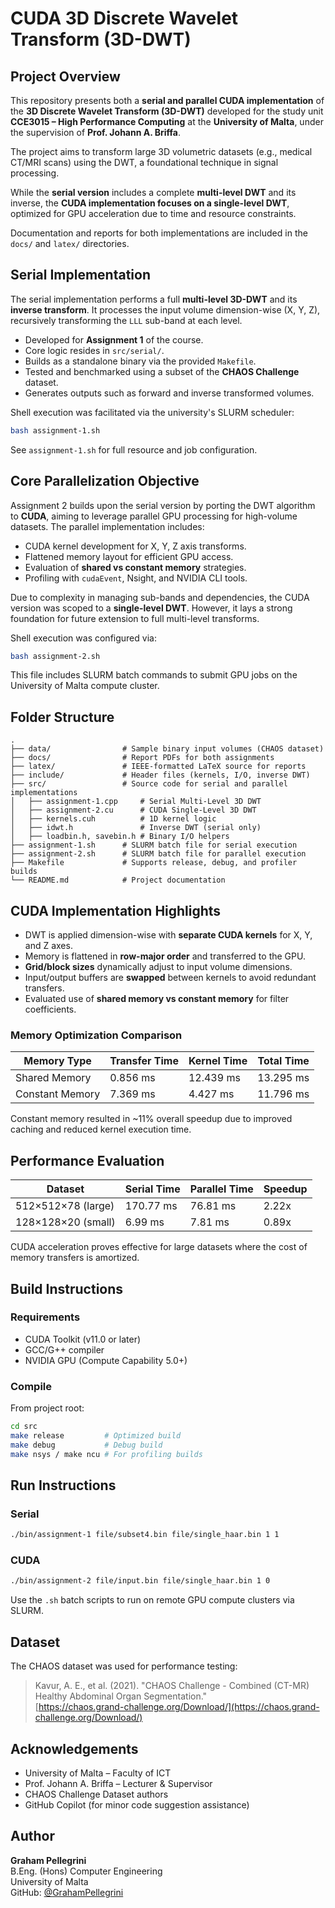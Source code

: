 # CUDA 3D Discrete Wavelet Transform (3D-DWT)

## Project Overview

This repository presents both a **serial and parallel CUDA implementation** of the **3D Discrete Wavelet Transform (3D-DWT)** developed for the study unit **CCE3015 – High Performance Computing** at the **University of Malta**, under the supervision of **Prof. Johann A. Briffa**.

The project aims to transform large 3D volumetric datasets (e.g., medical CT/MRI scans) using the DWT, a foundational technique in signal processing. 

While the **serial version** includes a complete **multi-level DWT** and its inverse, the **CUDA implementation focuses on a single-level DWT**, optimized for GPU acceleration due to time and resource constraints.

Documentation and reports for both implementations are included in the `docs/` and `latex/` directories.


## Serial Implementation

The serial implementation performs a full **multi-level 3D-DWT** and its **inverse transform**. It processes the input volume dimension-wise (X, Y, Z), recursively transforming the `LLL` sub-band at each level.

- Developed for **Assignment 1** of the course.
- Core logic resides in `src/serial/`.
- Builds as a standalone binary via the provided `Makefile`.
- Tested and benchmarked using a subset of the **CHAOS Challenge** dataset.
- Generates outputs such as forward and inverse transformed volumes.

Shell execution was facilitated via the university's SLURM scheduler:

```bash
bash assignment-1.sh
```

See `assignment-1.sh` for full resource and job configuration.


## Core Parallelization Objective

Assignment 2 builds upon the serial version by porting the DWT algorithm to **CUDA**, aiming to leverage parallel GPU processing for high-volume datasets. The parallel implementation includes:

- CUDA kernel development for X, Y, Z axis transforms.
- Flattened memory layout for efficient GPU access.
- Evaluation of **shared vs constant memory** strategies.
- Profiling with `cudaEvent`, Nsight, and NVIDIA CLI tools.

Due to complexity in managing sub-bands and dependencies, the CUDA version was scoped to a **single-level DWT**. However, it lays a strong foundation for future extension to full multi-level transforms.

Shell execution was configured via:

```bash
bash assignment-2.sh
```

This file includes SLURM batch commands to submit GPU jobs on the University of Malta compute cluster.


## Folder Structure

```
.
├── data/                # Sample binary input volumes (CHAOS dataset)
├── docs/                # Report PDFs for both assignments
├── latex/               # IEEE-formatted LaTeX source for reports
├── include/             # Header files (kernels, I/O, inverse DWT)
├── src/                 # Source code for serial and parallel implementations
│   ├── assignment-1.cpp     # Serial Multi-Level 3D DWT
│   ├── assignment-2.cu      # CUDA Single-Level 3D DWT
│   ├── kernels.cuh          # 1D kernel logic
│   ├── idwt.h               # Inverse DWT (serial only)
│   ├── loadbin.h, savebin.h # Binary I/O helpers
├── assignment-1.sh      # SLURM batch file for serial execution
├── assignment-2.sh      # SLURM batch file for parallel execution
├── Makefile             # Supports release, debug, and profiler builds
└── README.md            # Project documentation
```


## CUDA Implementation Highlights

- DWT is applied dimension-wise with **separate CUDA kernels** for X, Y, and Z axes.
- Memory is flattened in **row-major order** and transferred to the GPU.
- **Grid/block sizes** dynamically adjust to input volume dimensions.
- Input/output buffers are **swapped** between kernels to avoid redundant transfers.
- Evaluated use of **shared memory vs constant memory** for filter coefficients.

### Memory Optimization Comparison

| Memory Type     | Transfer Time | Kernel Time | Total Time  |
|-----------------|---------------|-------------|-------------|
| Shared Memory   | 0.856 ms      | 12.439 ms   | 13.295 ms   |
| Constant Memory | 7.369 ms      | 4.427 ms    | 11.796 ms   |

Constant memory resulted in ~11% overall speedup due to improved caching and reduced kernel execution time.


## Performance Evaluation

| Dataset             | Serial Time | Parallel Time | Speedup  |
|---------------------|-------------|----------------|----------|
| 512×512×78 (large) | 170.77 ms  | 76.81 ms       | 2.22x    |
| 128×128×20 (small) | 6.99 ms    | 7.81 ms        | 0.89x    |

CUDA acceleration proves effective for large datasets where the cost of memory transfers is amortized.


## Build Instructions

### Requirements
- CUDA Toolkit (v11.0 or later)
- GCC/G++ compiler
- NVIDIA GPU (Compute Capability 5.0+)

### Compile
From project root:
```bash
cd src
make release         # Optimized build
make debug           # Debug build
make nsys / make ncu # For profiling builds
```


## Run Instructions

### Serial
```bash
./bin/assignment-1 file/subset4.bin file/single_haar.bin 1 1
```

### CUDA
```bash
./bin/assignment-2 file/input.bin file/single_haar.bin 1 0
```
Use the `.sh` batch scripts to run on remote GPU compute clusters via SLURM.


## Dataset

The CHAOS dataset was used for performance testing:

> Kavur, A. E., et al. (2021). "CHAOS Challenge - Combined (CT-MR) Healthy Abdominal Organ Segmentation."  
> [https://chaos.grand-challenge.org/Download/](https://chaos.grand-challenge.org/Download/)


## Acknowledgements

- University of Malta – Faculty of ICT  
- Prof. Johann A. Briffa – Lecturer & Supervisor  
- CHAOS Challenge Dataset authors  
- GitHub Copilot (for minor code suggestion assistance)


## Author

**Graham Pellegrini**  
B.Eng. (Hons) Computer Engineering  
University of Malta  
GitHub: [@GrahamPellegrini](https://github.com/GrahamPellegrini)
